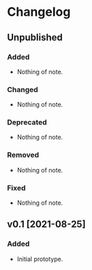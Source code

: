 # Changelog

## Unpublished

### Added
- Nothing of note.

### Changed
- Nothing of note.

### Deprecated
- Nothing of note.

### Removed
- Nothing of note.

### Fixed
- Nothing of note.

## v0.1 [2021-08-25]

### Added
- Initial prototype.
